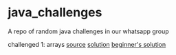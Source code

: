 # java_challenges
A repo of random java challenges in our whatsapp group

challenged 1: arrays  [source](https://www.hackerrank.com/challenges/arrays-ds)  [solution](https://github.com/qymspace/java_challenges/blob/master/challenge1_arrays.java) [beginner's solution](https://github.com/qymspace/java_challenges/blob/master/beginners/challenge1.java)
